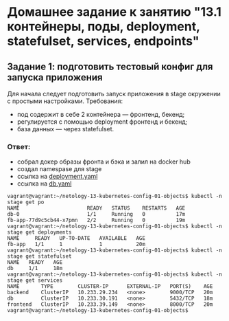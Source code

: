 # Домашнее задание к занятию "13.1 контейнеры, поды, deployment, statefulset, services, endpoints"

## Задание 1: подготовить тестовый конфиг для запуска приложения
Для начала следует подготовить запуск приложения в stage окружении с простыми настройками. Требования:
* под содержит в себе 2 контейнера — фронтенд, бекенд;
* регулируется с помощью deployment фронтенд и бекенд;
* база данных — через statefulset.

### Ответ:
* cобрал докер образы фронта и бэка и залил на docker hub
* создал namespase для stage
* ссылка на [deployment.yaml](stage/deployment.yaml)
* ссылка на [db.yaml](stage/db.yaml)


```
vagrant@vagrant:~/netology-13-kubernetes-config-01-objects$ kubectl -n stage get po
NAME                      READY   STATUS    RESTARTS   AGE
db-0                      1/1     Running   0          17m
fb-app-77d9c5cb44-x7pmn   2/2     Running   0          19m
vagrant@vagrant:~/netology-13-kubernetes-config-01-objects$ kubectl -n stage get deployments
NAME     READY   UP-TO-DATE   AVAILABLE   AGE
fb-app   1/1     1            1           20m
vagrant@vagrant:~/netology-13-kubernetes-config-01-objects$ kubectl -n stage get statefulset
NAME   READY   AGE
db     1/1     18m
vagrant@vagrant:~/netology-13-kubernetes-config-01-objects$ kubectl -n stage get services
NAME       TYPE        CLUSTER-IP      EXTERNAL-IP   PORT(S)    AGE
backend    ClusterIP   10.233.29.234   <none>        9000/TCP   20m
db         ClusterIP   10.233.30.191   <none>        5432/TCP   18m
frontend   ClusterIP   10.233.39.149   <none>        8000/TCP   20m
vagrant@vagrant:~/netology-13-kubernetes-config-01-objects$
```
